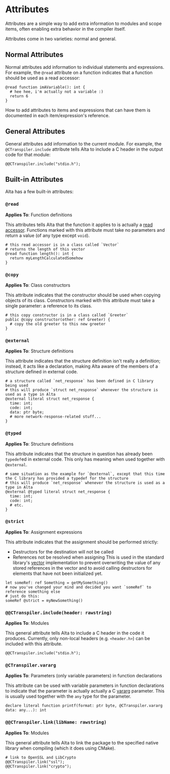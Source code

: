 # Attributes
Attributes are a simple way to add extra information to modules and scope items, often enabling extra behavior in the compiler itself.

Attributes come in two varieties: normal and general.

## Normal Attributes
Normal attributes add information to individual statements and expressions. For example, the `@read` attribute on a function indicates that a function should be used as a read accessor:
```alta
@read function imAVariable(): int {
  # hee hee, i'm actually not a variable :)
  return 6
}
```

How to add attributes to items and expressions that can have them is documented in each item/expression's reference.

## General Attributes
General attributes add information to the current module. For example, the `@CTranspiler.include` attribute tells Alta to include a C header in the output code for that module:
```alta
@@CTranspiler.include("stdio.h");
```

## Built-in Attributes
Alta has a few built-in attributes:

### `@read`
**Applies To**: Function definitions

This attributes tells Alta that the function it applies to is actually a [read accessor](functions.md#accessor-functions).
Functions marked with this attribute must take no parameters and return a value (of any type except `void`).

```alta
# this read accessor is in a class called `Vector`
# returns the length of this vector
@read function length(): int {
  return myLengthCalculatedSomehow
}
```

### `@copy`
**Applies To**: Class constructors

This attribute indicates that the constructor should be used when copying objects of its class. Constructors marked with this attribute must take a single parameter: a reference to its class.

```alta
# this copy constructor is in a class called `Greeter`
public @copy constructor(other: ref Greeter) {
  # copy the old greeter to this new greeter
}
```

### `@external`
**Applies To**: Structure definitions

This attribute indicates that the structure definition isn't really a definition; instead, it acts like a declaration, making Alta aware of the members of a structure defined in external code.

```alta
# a structure called `net_response` has been defined in C library being used
# this will produce `struct net_response` whenever the structure is used as a type in Alta
@external literal struct net_response {
  time: int;
  code: int;
  data: ptr byte;
  # more network-response-related stuff...
}
```

### `@typed`
**Applies To**: Structure definitions

This attribute indicates that the structure in question has already been `typedef`ed in external code. This only has meaning when used together with `@external`.

```alta
# same situation as the example for `@external`, except that this time the C library has provided a typedef for the structure
# this will produce `net_response` whenever the structure is used as a type in Alta
@external @typed literal struct net_response {
  time: int;
  code: int;
  # etc.
}
```

### `@strict`
**Applies To**: Assignment expressions

This attribute indicates that the assignment should be performed strictly:
  * Destructors for the destination will not be called
  * References not be resolved when assigning
This is used in the standard library's [vector](../../stdlib/vector/main.alta) implementation to prevent overwriting the value of any stored references in the vector and to avoid calling destructors for elements that have not been initialized yet.

```alta
let someRef: ref Something = getMySomething()
# now you've changed your mind and decided you want `someRef` to reference something else
# just do this:
someRef @strict = myNewSomething()
```

### `@@CTranspiler.include(header: rawstring)`
**Applies To**: Modules

This general attribute tells Alta to include a C header in the code it produces. Currently, only non-local headers (e.g. `<header.h>`) can be included with this attribute.

```alta
@@CTranspiler.include("stdio.h");
```

### `@CTranspiler.vararg`
**Applies To**: Parameters (only variable parameters) in function declarations

This attribute can be used with variable parameters in function declarations to indicate that the parameter is actually actually a C [vararg](https://en.cppreference.com/w/c/variadic) parameter. This is usually used together with the `any` type for the parameter.

```alta
declare literal function printf(format: ptr byte, @CTranspiler.vararg data: any...): int
```

### `@@CTranspiler.link(libName: rawstring)`
**Applies To**: Modules

This general attribute tells Alta to link the package to the specified native library when compiling (which it does using CMake).

```alta
# link to OpenSSL and LibCrypto
@@CTranspiler.link("ssl");
@@CTranspiler.link("crypto");
```
